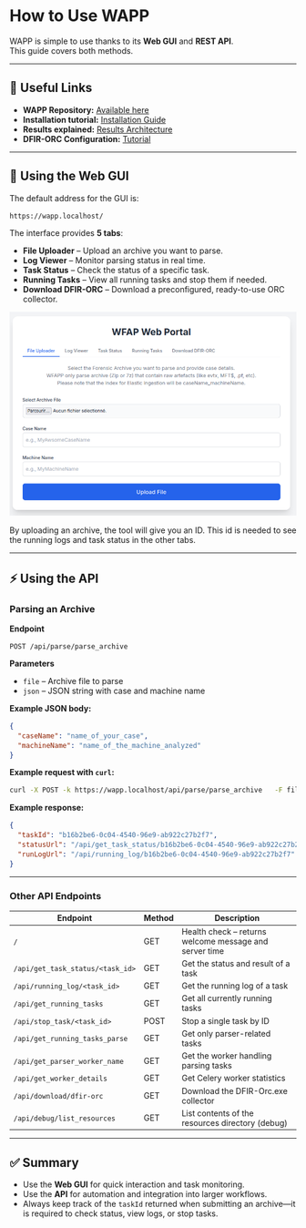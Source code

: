 # How to Use WAPP

WAPP is simple to use thanks to its **Web GUI** and **REST API**.  
This guide covers both methods.

---

## 📌 Useful Links

* **WAPP Repository:** [Available here](https://github.com/youhgo/WFAPP)
* **Installation tutorial:** [Installation Guide](https://github.com/youhgo/WFAPP/blob/master/ressources/documentation/how_to_install.md)
* **Results explained:** [Results Architecture](https://github.com/youhgo/WFAPP/blob/master/ressources/documentation/Explaining_the_results.md)
* **DFIR-ORC Configuration:** [Tutorial](https://github.com/youhgo/WFAPP/blob/master/ressources/documentation/configure_orc.md)
---

## 🚀 Using the Web GUI

The default address for the GUI is:

```
https://wapp.localhost/
```

The interface provides **5 tabs**:

- **File Uploader** – Upload an archive you want to parse.  
- **Log Viewer** – Monitor parsing status in real time.  
- **Task Status** – Check the status of a specific task.  
- **Running Tasks** – View all running tasks and stop them if needed.  
- **Download DFIR-ORC** – Download a preconfigured, ready-to-use ORC collector.  

<p align="center">
  <img src="../images/Gui_main.png" width="800" alt="WAPP Web GUI">
</p>

By uploading an archive, the tool will give you an ID. This id is needed to see the running logs and task status in the other tabs.

---

## ⚡ Using the API

### Parsing an Archive

**Endpoint**  
```
POST /api/parse/parse_archive
```

**Parameters**  
- `file` – Archive file to parse  
- `json` – JSON string with case and machine name  

**Example JSON body:**

```json
{
  "caseName": "name_of_your_case",
  "machineName": "name_of_the_machine_analyzed"
}
```

**Example request with `curl`:**

```bash
curl -X POST -k https://wapp.localhost/api/parse/parse_archive   -F file=@"/path/to/archive.7z"   -F json='{"caseName":"test", "machineName":"DesktopForest"}'
```

**Example response:**

```json
{
  "taskId": "b16b2be6-0c04-4540-96e9-ab922c27b2f7",
  "statusUrl": "/api/get_task_status/b16b2be6-0c04-4540-96e9-ab922c27b2f7",
  "runLogUrl": "/api/running_log/b16b2be6-0c04-4540-96e9-ab922c27b2f7"
}
```

---

### Other API Endpoints

| Endpoint | Method | Description |
|----------|--------|-------------|
| `/` | GET | Health check – returns welcome message and server time |
| `/api/get_task_status/<task_id>` | GET | Get the status and result of a task |
| `/api/running_log/<task_id>` | GET | Get the running log of a task |
| `/api/get_running_tasks` | GET | Get all currently running tasks |
| `/api/stop_task/<task_id>` | POST | Stop a single task by ID |
| `/api/get_running_tasks_parse` | GET | Get only parser-related tasks |
| `/api/get_parser_worker_name` | GET | Get the worker handling parsing tasks |
| `/api/get_worker_details` | GET | Get Celery worker statistics |
| `/api/download/dfir-orc` | GET | Download the DFIR-Orc.exe collector |
| `/api/debug/list_resources` | GET | List contents of the resources directory (debug) |

---

## ✅ Summary

- Use the **Web GUI** for quick interaction and task monitoring.  
- Use the **API** for automation and integration into larger workflows.  
- Always keep track of the `taskId` returned when submitting an archive—it is required to check status, view logs, or stop tasks.  
